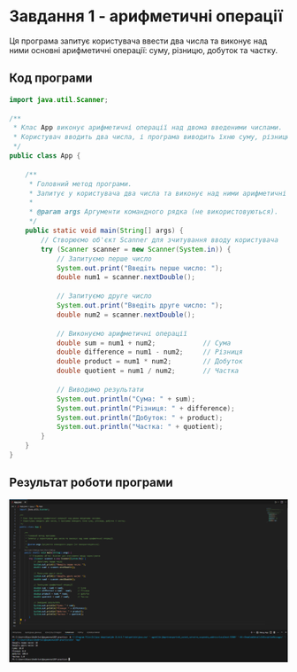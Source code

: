 # Завдання 1 - арифметичні операції

Ця програма запитує користувача ввести два числа та виконує над ними основні арифметичні операції: суму, різницю, добуток та частку.

## Код програми

```java
import java.util.Scanner;

/**
 * Клас App виконує арифметичні операції над двома введеними числами.
 * Користувач вводить два числа, і програма виводить їхню суму, різницю, добуток і частку.
 */
public class App {

    /**
     * Головний метод програми.
     * Запитує у користувача два числа та виконує над ними арифметичні операції.
     * 
     * @param args Аргументи командного рядка (не використовуються).
     */
    public static void main(String[] args) {
        // Створюємо об'єкт Scanner для зчитування вводу користувача
        try (Scanner scanner = new Scanner(System.in)) {
            // Запитуємо перше число
            System.out.print("Введiть перше число: ");
            double num1 = scanner.nextDouble();

            // Запитуємо друге число
            System.out.print("Введiть друге число: ");
            double num2 = scanner.nextDouble();

            // Виконуємо арифметичні операції
            double sum = num1 + num2;            // Сума
            double difference = num1 - num2;     // Різниця
            double product = num1 * num2;        // Добуток
            double quotient = num1 / num2;       // Частка

            // Виводимо результати
            System.out.println("Сума: " + sum);
            System.out.println("Рiзниця: " + difference);
            System.out.println("Добуток: " + product);
            System.out.println("Частка: " + quotient);
        }
    }
}

```
## Результат роботи програми
![Результат роботи програми](https://github.com/Diassont/OOP-practice/blob/Task-1-24.03.2025/image/task1.png?raw=true)
